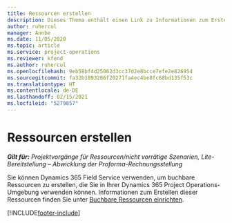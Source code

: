 ```yaml
---
title: Ressourcen erstellen
description: Dieses Thema enthält einen Link zu Informationen zum Erstellen buchbarer Ressourcen.
author: ruhercul
manager: Annbe
ms.date: 11/05/2020
ms.topic: article
ms.service: project-operations
ms.reviewer: kfend
ms.author: ruhercul
ms.openlocfilehash: 9eb58bf4d25062d3cc37d2e8bcce7efe2e826954
ms.sourcegitcommit: fa32b1893286f20271fa4ec4be8fc68bd135f53c
ms.translationtype: HT
ms.contentlocale: de-DE
ms.lasthandoff: 02/15/2021
ms.locfileid: "5279857"
---
```

# <a name="create-resources"></a>Ressourcen erstellen

_**Gilt für:** Projektvorgänge für Ressourcen/nicht vorrätige Szenarien, Lite-Bereitstellung – Abwicklung der Proforma-Rechnungsstellung_

Sie können Dynamics 365 Field Service verwenden, um buchbare Ressourcen zu erstellen, die Sie in Ihrer Dynamics 365 Project Operations-Umgebung verwenden können. Informationen zum Erstellen dieser Ressourcen finden Sie unter [Buchbare Ressourcen einrichten](https://docs.microsoft.com/dynamics365/field-service/set-up-bookable-resources).


[!INCLUDE[footer-include](../includes/footer-banner.md)]
